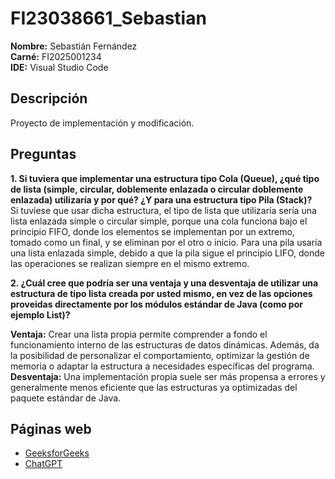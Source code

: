 # FI23038661_Sebastian

**Nombre:** Sebastián Fernández  
**Carné:** FI2025001234  
**IDE:** Visual Studio Code  

## Descripción
Proyecto de implementación y modificación.

## Preguntas
**1. Si tuviera que implementar una estructura tipo Cola (Queue), ¿qué tipo de lista (simple, circular, doblemente enlazada o circular doblemente enlazada) utilizaría y por qué? ¿Y para una estructura tipo Pila (Stack)?**  
Si tuviese que usar dicha estructura, el tipo de lista que utilizaría sería una lista enlazada simple o circular simple, porque una cola funciona bajo el principio FIFO, donde los elementos se implementan por un extremo, tomado como un final, y se eliminan por el otro o inicio.
Para una pila usaría una lista enlazada simple, debido a que la pila sigue el principio LIFO, donde las operaciones se realizan siempre en el mismo extremo.

**2. ¿Cuál cree que podría ser una ventaja y una desventaja de utilizar una estructura de tipo lista creada por usted mismo, en vez de las opciones proveidas directamente por los módulos estándar de Java (como por ejemplo List)?**  

**Ventaja:** Crear una lista propia permite comprender a fondo el funcionamiento interno de las estructuras de datos dinámicas. Además, da la posibilidad de personalizar el comportamiento, optimizar la gestión de memoria o adaptar la estructura a necesidades específicas del programa.
**Desventaja:** Una implementación propia suele ser más propensa a errores y generalmente menos eficiente que las estructuras ya optimizadas del paquete estándar de Java.

## Páginas web 
- [GeeksforGeeks](https://www.geeksforgeeks.org/dsa/advantages-and-disadvantages-of-linked-list/)
- [ChatGPT](https://chat.openai.com)
